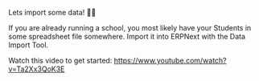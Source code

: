 Lets import some data! 💪💪

If you are already running a school, you most likely have your Students in some spreadsheet file somewhere. Import it into ERPNext with the Data Import Tool.

Watch this video to get started: https://www.youtube.com/watch?v=Ta2Xx3QoK3E